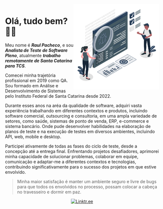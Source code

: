 
<img align="right" height="280px" src="https://raw.githubusercontent.com/raulpacheco2k/raulpacheco2k/main/qa-engineers.png" />

# Olá, tudo bem? 👨‍💻
Meu nome é **_Raul Pacheco_**, e sou **_Analista de Teste de Software Pleno_**, atualmente **_trabalho remotamente de Santa Catarina para TCS_**. 

Comecei minha trajetória profissional em 2019 como QA. Sou formado em Análise e Desenvolvimento de Sistemas pelo Instituto Federal de Santa Catarina desde 2022.

Durante esses anos na aréa da qualidade de software, adquiri vasta experiência trabalhando em diferentes contextos e produtos, incluindo software comercial, outsourcing e consultoria, em uma ampla variedade de setores, como saúde, sistemas de ponto de venda, ERP, e-commerce e sistema bancário. Onde pude desenvolver habilidades na elaboração de planos de teste e na execução de testes em diversos ambientes, incluindo API, web, mobile e desktop. 

Participei ativamente de todas as fases do ciclo de teste, desde a concepção até a entrega final. Enfrentando projetos desafiadores, aprimorei minha capacidade de solucionar problemas, colaborar em equipe, comunicação e adaptar-me a diferentes contextos e tecnologias, contribuindo significativamente para o sucesso dos projetos em que estive envolvido.

> Minha maior satisfação é manter um ambiente seguro e livre de bugs para que todos os envolvidos no processo, possam colocar a cabeça no travesseiro e dormir em paz.

<p align="center">
  <a href="https://linktr.ee/raulpacheco2k">
    <img alt="Linktr.ee" src="https://img.shields.io/badge/-linktr.ee-brightgreen?style=for-the-badge&logo=linktree&logoColor=white&link=https://linktr.ee/raulpacheco2k&color=254f1a">
  </a>
</p>

